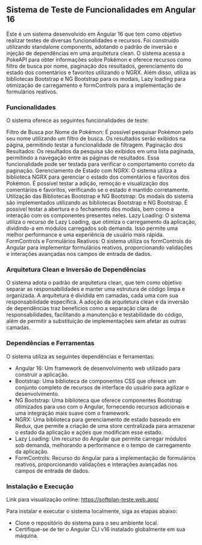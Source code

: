 ## Sistema de Teste de Funcionalidades em Angular 16
Este é um sistema desenvolvido em Angular 16 que tem como objetivo realizar testes de diversas funcionalidades e recursos. Foi construído utilizando standalone components, adotando o padrão de inversão e injeção de dependências em uma arquitetura clean. O sistema acessa a PokeAPI para obter informações sobre Pokémon e oferece recursos como filtro de busca por nome, paginação dos resultados, gerenciamento do estado dos comentários e favoritos utilizando o NGRX. Além disso, utiliza as bibliotecas Bootstrap e NG Bootstrap para os modais, Lazy loading para otimização de carregamento e formControls para a implementação de formulários reativos.

### Funcionalidades
O sistema oferece as seguintes funcionalidades de teste:

Filtro de Busca por Nome de Pokémon: É possível pesquisar Pokémon pelo seu nome utilizando um filtro de busca. Os resultados serão exibidos na página, permitindo testar a funcionalidade de filtragem.
Paginação dos Resultados: Os resultados da pesquisa são exibidos em uma lista paginada, permitindo a navegação entre as páginas de resultados. Essa funcionalidade pode ser testada para verificar o comportamento correto da paginação.
Gerenciamento de Estado com NGRX: O sistema utiliza a biblioteca NGRX para gerenciar o estado dos comentários e favoritos dos Pokémon. É possível testar a adição, remoção e visualização dos comentários e favoritos, verificando se o estado é mantido corretamente.
Utilização das Bibliotecas Bootstrap e NG Bootstrap: Os modais do sistema são implementados utilizando as bibliotecas Bootstrap e NG Bootstrap. É possível testar a abertura e o fechamento dos modais, bem como a interação com os componentes presentes neles.
Lazy Loading: O sistema utiliza o recurso de Lazy Loading, que otimiza o carregamento da aplicação, dividindo-a em módulos carregados sob demanda. Isso permite uma melhor performance e uma experiência de usuário mais rápida.
FormControls e Formulários Reativos: O sistema utiliza os formControls do Angular para implementar formulários reativos, proporcionando validações e interações avançadas nos campos de entrada de dados.

### Arquitetura Clean e Inversão de Dependências
O sistema adota o padrão de arquitetura clean, que tem como objetivo separar as responsabilidades e manter uma estrutura de código limpa e organizada. A arquitetura é dividida em camadas, cada uma com sua responsabilidade específica.
A adoção da arquitetura clean e da inversão de dependências traz benefícios como a separação clara de responsabilidades, facilitando a manutenção e testabilidade do código, além de permitir a substituição de implementações sem afetar as outras camadas.

### Dependências e Ferramentas
O sistema utiliza as seguintes dependências e ferramentas:

 - Angular 16: Um framework de desenvolvimento web utilizado para
   construir a aplicação.
 - Bootstrap: Uma biblioteca de componentes CSS que oferece um conjunto
   completo de recursos de interface do usuário para agilizar o
   desenvolvimento.
 - NG Bootstrap: Uma biblioteca que oferece componentes Bootstrap
   otimizados para uso com o Angular, fornecendo recursos adicionais e
   uma integração mais suave com o framework.
 - NGRX: Uma biblioteca para gerenciamento de estado baseado em Redux,
   que permite a criação de uma store centralizada para armazenar o
   estado da aplicação e ações que modificam esse estado.
 - Lazy Loading: Um recurso do Angular que permite carregar módulos sob
   demanda, melhorando a performance e o tempo de carregamento da
   aplicação.
 - FormControls: Recurso do Angular para a implementação de formulários
   reativos, proporcionando validações e interações avançadas nos campos
   de entrada de dados.

### Instalação e Execução
Link para visualização online: https://softplan-teste.web.app/

Para instalar e executar o sistema localmente, siga as etapas abaixo:

 - Clone o repositório do sistema para o seu ambiente local.
 - Certifique-se de ter o Angular CLI v16 instalado globalmente em sua
   máquina.

